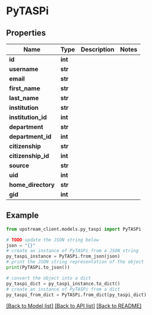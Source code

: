 # PyTASPi


## Properties

Name | Type | Description | Notes
------------ | ------------- | ------------- | -------------
**id** | **int** |  | 
**username** | **str** |  | 
**email** | **str** |  | 
**first_name** | **str** |  | 
**last_name** | **str** |  | 
**institution** | **str** |  | 
**institution_id** | **int** |  | 
**department** | **str** |  | 
**department_id** | **int** |  | 
**citizenship** | **str** |  | 
**citizenship_id** | **int** |  | 
**source** | **str** |  | 
**uid** | **int** |  | 
**home_directory** | **str** |  | 
**gid** | **int** |  | 

## Example

```python
from upstream_client.models.py_taspi import PyTASPi

# TODO update the JSON string below
json = "{}"
# create an instance of PyTASPi from a JSON string
py_taspi_instance = PyTASPi.from_json(json)
# print the JSON string representation of the object
print(PyTASPi.to_json())

# convert the object into a dict
py_taspi_dict = py_taspi_instance.to_dict()
# create an instance of PyTASPi from a dict
py_taspi_from_dict = PyTASPi.from_dict(py_taspi_dict)
```
[[Back to Model list]](../README.md#documentation-for-models) [[Back to API list]](../README.md#documentation-for-api-endpoints) [[Back to README]](../README.md)



